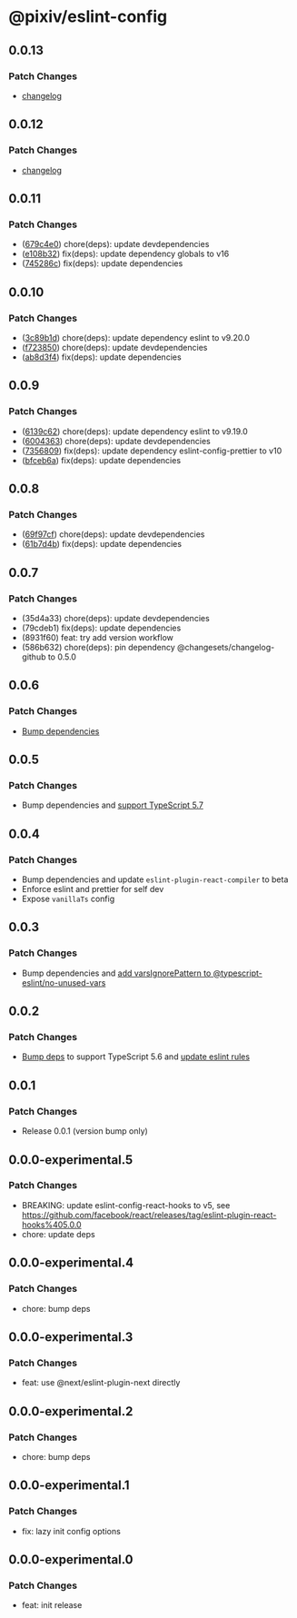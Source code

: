 # @pixiv/eslint-config

## 0.0.13

### Patch Changes

- [changelog](https://github.com/pixiv/frontend-config/releases)

## 0.0.12

### Patch Changes

- [changelog](https://github.com/pixiv/frontend-config/releases)

## 0.0.11

### Patch Changes

- ([679c4e0](https://github.com/pixiv/frontend-config/commit/679c4e0)) chore(deps): update devdependencies
- ([e108b32](https://github.com/pixiv/frontend-config/commit/e108b32)) fix(deps): update dependency globals to v16
- ([745286c](https://github.com/pixiv/frontend-config/commit/745286c)) fix(deps): update dependencies

## 0.0.10

### Patch Changes

- ([3c89b1d](https://github.com/pixiv/frontend-config/commit/3c89b1dac641d3b17773f1c0edec7ddf83c9fe17)) chore(deps): update dependency eslint to v9.20.0
- ([f723850](https://github.com/pixiv/frontend-config/commit/f72385053e07ae21050e6ec64d8975eb0af9c692)) chore(deps): update devdependencies
- ([ab8d3f4](https://github.com/pixiv/frontend-config/commit/ab8d3f46d40350955a73e81bf8a5db92e57871dc)) fix(deps): update dependencies

## 0.0.9

### Patch Changes

- ([6139c62](https://github.com/pixiv/frontend-config/commit/6139c62)) chore(deps): update dependency eslint to v9.19.0
- ([6004363](https://github.com/pixiv/frontend-config/commit/6004363)) chore(deps): update devdependencies
- ([7356809](https://github.com/pixiv/frontend-config/commit/7356809)) fix(deps): update dependency eslint-config-prettier to v10
- ([bfceb6a](https://github.com/pixiv/frontend-config/commit/bfceb6a)) fix(deps): update dependencies

## 0.0.8

### Patch Changes

- ([69f97cf](https://github.com/pixiv/frontend-config/commit/69f97cf)) chore(deps): update devdependencies
- ([61b7d4b](https://github.com/pixiv/frontend-config/commit/61b7d4b)) fix(deps): update dependencies

## 0.0.7

### Patch Changes

- (35d4a33) chore(deps): update devdependencies
- (79cdeb1) fix(deps): update dependencies
- (8931f60) feat: try add version workflow
- (586b632) chore(deps): pin dependency @changesets/changelog-github to 0.5.0

## 0.0.6

### Patch Changes

- [Bump dependencies](https://github.com/pixiv/frontend-config/pull/32)

## 0.0.5

### Patch Changes

- Bump dependencies and [support TypeScript 5.7](https://github.com/typescript-eslint/typescript-eslint/releases/tag/v8.16.0)

## 0.0.4

### Patch Changes

- Bump dependencies and update `eslint-plugin-react-compiler` to beta
- Enforce eslint and prettier for self dev
- Expose `vanillaTs` config

## 0.0.3

### Patch Changes

- Bump dependencies and [add varsIgnorePattern to @typescript-eslint/no-unused-vars](https://github.com/pixiv/frontend-config/pull/11)

## 0.0.2

### Patch Changes

- [Bump deps](https://github.com/pixiv/frontend-config/pull/3) to support TypeScript 5.6 and [update eslint rules](https://github.com/pixiv/frontend-config/pull/4)

## 0.0.1

### Patch Changes

- Release 0.0.1 (version bump only)

## 0.0.0-experimental.5

### Patch Changes

- BREAKING: update eslint-config-react-hooks to v5, see https://github.com/facebook/react/releases/tag/eslint-plugin-react-hooks%405.0.0
- chore: update deps

## 0.0.0-experimental.4

### Patch Changes

- chore: bump deps

## 0.0.0-experimental.3

### Patch Changes

- feat: use @next/eslint-plugin-next directly

## 0.0.0-experimental.2

### Patch Changes

- chore: bump deps

## 0.0.0-experimental.1

### Patch Changes

- fix: lazy init config options

## 0.0.0-experimental.0

### Patch Changes

- feat: init release
